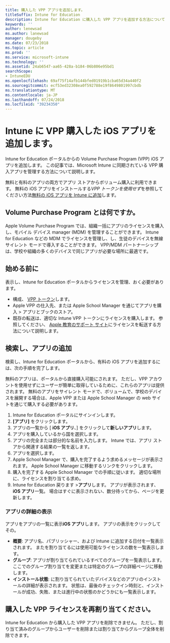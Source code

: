 ```yaml
---
title: 購入した VPP アプリを追加します。
titleSuffix: Intune for Education
description: Intune for Education に購入した VPP アプリを追加する方法について説明します。
keywords: ''
author: lenewsad
ms.author: lanewsad
manager: dougeby
ms.date: 07/23/2018
ms.topic: article
ms.prod: ''
ms.service: microsoft-intune
ms.technology: ''
ms.assetid: 24ab6547-aa65-428a-b184-06b806e95bd1
searchScope:
- IntuneEDU
ms.openlocfilehash: 69af75f14afb144bfed01919b1cba65d34a440f2
ms.sourcegitcommit: ecf53ed32308ea0f592788e19f8649801997cbdb
ms.translationtype: MT
ms.contentlocale: ja-JP
ms.lasthandoff: 07/24/2018
ms.locfileid: "39234350"
---
```

# <a name="add-vpp-purchased-ios-apps-to-intune"></a>Intune に VPP 購入した iOS アプリを追加します。

Intune for Education ポータルからの Volume Purchase Program (VPP) iOS アプリを追加します。 この記事では、Microsoft Intune に同期されている VPP 購入アプリを管理する方法について説明します。

無料と有料のアプリの両方でアプリ ストアからボリューム購入に利用できます。 無料の iOS アプリをインストールする*VPP トークンを使用せず*を参照してください方法[無料の iOS アプリを Intune に追加](add-apps-ios.md)します。  

## <a name="what-is-the-volume-purchase-program"></a>Volume Purchase Program とは何ですか。
Apple Volume Purchase Program では、組織一括にアプリのライセンスを購入し、モバイル デバイス manager (MDM) を管理することができます。 Intune for Education などの MDM でライセンスを管理し、し、生徒のデバイスを無線サイレント モードで導入することができます。 VPP/MDM パートナーシップは、学校や組織の多くのデバイスで同じアプリが必要な場所に最適です。 

## <a name="before-you-begin"></a>始める前に
表示し、Intune for Education ポータルからライセンスを管理、おく必要があります。  
* 構成、 [VPP トークン](setup-ios-device-management.md)します。
* Apple VPP の仕入先、または Apple School Manager を通じてアプリを購入 > アプリとブックのストア。
* 既存の転送は、適切な Intune VPP トークンにライセンスを購入します。 参照してください、 [Apple 教育のサポート サイト](https://support.apple.com/education)にライセンスを転送する方法について説明します。 

## <a name="search-and-add-apps"></a>検索し、アプリの追加
検索し、Intune for Education ポータルから、有料の iOS アプリを追加するには、次の手順を完了します。 

無料のアプリは、ポータルから直接購入可能にされます。 ただし、VPP アカウントを使用せずにユーザーが簡単に取得しているために、これらのアプリは提供されます。 無料のアプリをサイレント モードで、ボリュームで、学校のデバイスを展開する場合は、Apple VPP または Apple School Manager の web サイトを通じて購入する必要があります。

1. Intune for Education ポータルにサインインします。
2. **[アプリ]** をクリックします。
3. アプリの一覧から [ **iOS アプリ**、] をクリックして**新しいアプリ**します。
4. アプリを購入しているから国を選択します。
5. アプリの完全または部分的な名前を入力します。 Intune では、アプリ ストアから関連する結果の一覧を返します。 
6. アプリを選択します。 
7. Apple School Manager で、購入を完了するよう求めるメッセージが表示されます。 Apple School Manager に移動するリンクをクリックします。
8. 購入を完了する Apple School Manager での手順に従います。 適切な場所に、ライセンスを割り当てる求め。
9. Intune for Education 戻ります >**アプリ**します。 アプリが表示されます、 **iOS アプリ**一覧。 場合はすぐに表示されない、数分待ってから、ページを更新します。

### <a name="view-app-details"></a>アプリの詳細の表示
アプリをアプリの一覧に表示**iOS アプリ**します。 アプリの表示をクリックしてその。

* **概要**: アプリ名、パブリッシャー、および Intune に追加する日付を一覧表示されます。 またを割り当てるには使用可能なライセンスの数を一覧表示します。
* **グループ**: アプリが割り当てられているすべてのグループを一覧表示します。 ここでのグループ割り当てを変更または特定のグループの詳細ページに移動します。
* **インストール状態**: に割り当てられていたデバイスなどのアプリのインストールの詳細が表示されます。 状態は、最後のチェックイン時刻と、インストールが成功、失敗、または進行中の状態のかどうかにも一覧表示します。

## <a name="reassign-vpp-purchased-licenses"></a>購入した VPP ライセンスを再割り当てください。
Intune for Education から購入した VPP アプリを削除できません。 ただし、割り当て済みのグループからユーザーを削除または割り当てからグループ全体を削除できます。  

